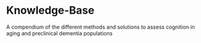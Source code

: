 # Knowledge-Base
A compendium of the different methods and solutions to assess cognition in aging and preclinical dementia populations
